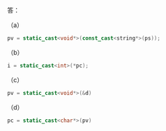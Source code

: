 答：

（a）

```cpp
pv = static_cast<void*>(const_cast<string*>(ps));
```

（b）

```cpp
i = static_cast<int>(*pc);
```

（c）

```cpp
pv = static_cast<void*>(&d)
```

（d）

```cpp
pc = static_cast<char*>(pv)
```

